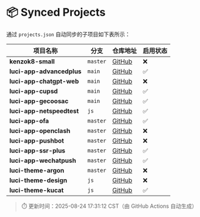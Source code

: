 # 📦 Synced Projects

通过 `projects.json` 自动同步的子项目如下表所示：

| 项目名称 | 分支 | 仓库地址 | 启用状态 |
|----------|------|-----------|----------|
| **kenzok8-small** | `master` | [GitHub](https://github.com/kenzok8/small.git) | ❌ |
| **luci-app-advancedplus** | `main` | [GitHub](https://github.com/sirpdboy/luci-app-advancedplus.git) | ✅ |
| **luci-app-chatgpt-web** | `main` | [GitHub](https://github.com/sirpdboy/luci-app-chatgpt-web.git) | ❌ |
| **luci-app-cupsd** | `main` | [GitHub](https://github.com/sirpdboy/luci-app-cupsd.git) | ✅ |
| **luci-app-gecoosac** | `main` | [GitHub](https://github.com/lwb1978/openwrt-gecoosac.git) | ✅ |
| **luci-app-netspeedtest** | `js` | [GitHub](https://github.com/sirpdboy/luci-app-netspeedtest.git) | ✅ |
| **luci-app-ofa** | `master` | [GitHub](https://github.com/destan19/OpenAppFilter.git) | ✅ |
| **luci-app-openclash** | `master` | [GitHub](https://github.com/vernesong/OpenClash.git) | ❌ |
| **luci-app-pushbot** | `master` | [GitHub](https://github.com/zzsj0928/luci-app-pushbot.git) | ❌ |
| **luci-app-ssr-plus** | `master` | [GitHub](https://github.com/fw876/helloworld.git) | ✅ |
| **luci-app-wechatpush** | `master` | [GitHub](https://github.com/tty228/luci-app-wechatpush.git) | ✅ |
| **luci-theme-argon** | `master` | [GitHub](https://github.com/jerrykuku/luci-theme-argon.git) | ❌ |
| **luci-theme-design** | `js` | [GitHub](https://github.com/papagaye744/luci-theme-design.git) | ❌ |
| **luci-theme-kucat** | `js` | [GitHub](https://github.com/sirpdboy/luci-theme-kucat.git) | ✅ |

> ⏱️ 更新时间：2025-08-24 17:31:12 CST（由 GitHub Actions 自动生成）
